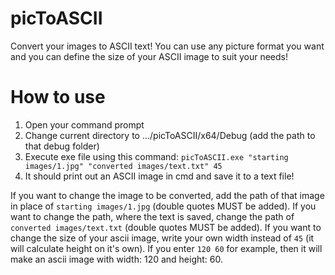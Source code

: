 # picToASCII
Convert your images to ASCII text! 
You can use any picture format you want and you can define the size of your ASCII image to suit your needs!
# How to use
1. Open your command prompt
2. Change current directory to .../picToASCII/x64/Debug (add the path to that debug folder)
3. Execute exe file using this command: ```picToASCII.exe "starting images/1.jpg" "converted images/text.txt" 45```
4. It should print out an ASCII image in cmd and save it to a text file!

If you want to change the image to be converted, add the path of that image in place of ```starting images/1.jpg``` (double quotes MUST be added).
If you want to change the path, where the text is saved, change the path of ```converted images/text.txt``` (double quotes MUST be added).
If you want to change the size of your ascii image, write your own width instead of ```45``` (it will calculate height on it's own). If you enter ```120 60``` for example, then it will make an ascii image with width: 120 and height: 60.
